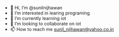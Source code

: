 - 👋 Hi, I’m @sunilnijhawan
- 👀 I’m interested in learing programing
- 🌱 I’m currently learning iot
- 💞️ I’m looking to collaborate on iot
- 📫 How to reach me sunil_nijhawan@yahoo.co.in

<!---
sunilnijhawan/sunilnijhawan is a ✨ special ✨ repository because its `README.md` (this file) appears on your GitHub profile.
You can click the Preview link to take a look at your changes.
--->
